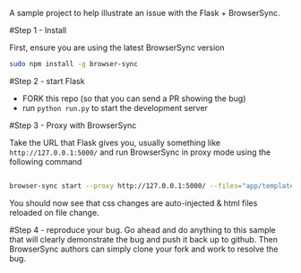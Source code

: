 A sample project to help illustrate an issue with the Flask + BrowserSync.

#Step 1 - Install

First, ensure you are using the latest BrowserSync version

```bash
sudo npm install -g browser-sync
```

#Step 2 - start Flask

* FORK this repo (so that you can send a PR showing the bug)
* run `python run.py` to start the development server

#Step 3 - Proxy with BrowserSync

Take the URL that Flask gives you, usually something like `http://127.0.0.1:5000/` and 
run BrowserSync in proxy mode using the following command

```bash

browser-sync start --proxy http://127.0.0.1:5000/ --files="app/templates/**, app/static/**"

```

You should now see that css changes are auto-injected & html files reloaded on file change.

#Step 4 - reproduce your bug.
Go ahead and do anything to this sample that will clearly demonstrate the bug and push it
back up to github. Then BrowserSync authors can simply clone your fork and work to resolve the bug.

